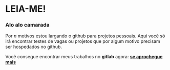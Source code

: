 # LEIA-ME!

### Alo alo camarada

Por *n* motivos estou largando o github para projetos pessoais. Aqui você só irá encontrar testes de vagas ou projetos que por algum motivo precisam ser hospedados no github.

Você consegue encontrar meus trabalhos no **gitlab** agora: **[se aprochegue mais](https://gitlab.com/geraldofada)**
